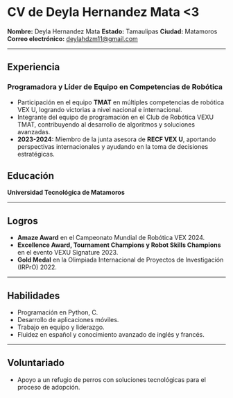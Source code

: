 # CV de Deyla Hernandez Mata <3

**Nombre:** Deyla Hernandez Mata
**Estado:** Tamaulipas
**Ciudad:** Matamoros
**Correo electrónico:** deylahdzm11@gmail.com

---

## Experiencia

### Programadora y Líder de Equipo en Competencias de Robótica

- Participación en el equipo **TMAT** en múltiples competencias de robótica VEX U, logrando victorias a nivel nacional e internacional.
- Integrante del equipo de programación en el Club de Robótica VEXU TMAT, contribuyendo al desarrollo de algoritmos y soluciones avanzadas.
- **2023-2024:** Miembro de la junta asesora de **RECF VEX U**, aportando perspectivas internacionales y ayudando en la toma de decisiones estratégicas.

## Educación

**Universidad Tecnológica de Matamoros**

---

## Logros

- **Amaze Award** en el Campeonato Mundial de Robótica VEX 2024.
- **Excellence Award, Tournament Champions y Robot Skills Champions** en el evento VEXU Signature 2023.
- **Gold Medal** en la Olimpiada Internacional de Proyectos de Investigación (IRPrO) 2022.

---

## Habilidades

- Programación en Python, C.
- Desarrollo de aplicaciones móviles.
- Trabajo en equipo y liderazgo.
- Fluidez en español y conocimiento avanzado de inglés y francés.

---

## Voluntariado

- Apoyo a un refugio de perros con soluciones tecnológicas para el proceso de adopción.

